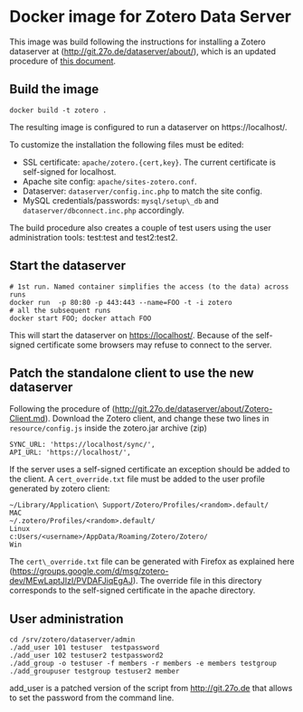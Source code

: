 # Docker image for Zotero Data Server

This image was build following the instructions for installing a Zotero dataserver at (http://git.27o.de/dataserver/about/), which is an updated procedure of [this document](https://github.com/Panzerkampfwagen/dataserver/blob/master/misc/Zotero_Data_Server_Installation_Debian.pdf).


## Build the image

    docker build -t zotero .

The resulting image is configured to run a dataserver on https://localhost/.

To customize the installation the following files must be edited:
* SSL certificate: `apache/zotero.{cert,key}`. The current certificate is self-signed for localhost.
* Apache site config: `apache/sites-zotero.conf`. 
* Dataserver: `dataserver/config.inc.php` to match the site config.
* MySQL credentials/passwords: `mysql/setup\_db` and `dataserver/dbconnect.inc.php` accordingly.

The build procedure also creates a couple of test users using the user administration tools: test:test and test2:test2.


## Start the dataserver

    # 1st run. Named container simplifies the access (to the data) across runs
    docker run  -p 80:80 -p 443:443 --name=FOO -t -i zotero 
    # all the subsequent runs
    docker start FOO; docker attach FOO

This will start the dataserver on [https://localhost/](https://localhost/sync/login?version=9&username=test&password=test). Because of the self-signed certificate some browsers may refuse to connect to the server.


## Patch the standalone client to use the new dataserver

Following the procedure of (http://git.27o.de/dataserver/about/Zotero-Client.md).
Download the Zotero client, and change these two lines in `resource/config.js` inside the zotero.jar archive (zip)

    SYNC_URL: 'https://localhost/sync/',
    API_URL: 'https://localhost/',

If the server uses a self-signed certificate an exception should be added to the client. A `cert_override.txt` file must be added to the user profile generated by zotero client:

    ~/Library/Application\ Support/Zotero/Profiles/<random>.default/      MAC
    ~/.zotero/Profiles/<random>.default/                                  Linux
    c:Users/<username>/AppData/Roaming/Zotero/Zotero/                     Win

The `cert\_override.txt` file can be generated with Firefox as explained here (https://groups.google.com/d/msg/zotero-dev/MEwLaptJIzI/PVDAFJiqEgAJ). The override file in this directory corresponds to the self-signed certificate in the apache directory.


## User administration

    cd /srv/zotero/dataserver/admin 
    ./add_user 101 testuser  testpassword
    ./add_user 102 testuser2 testpassword2
    ./add_group -o testuser -f members -r members -e members testgroup 
    ./add_groupuser testgroup testuser2 member 

add\_user is a patched version of the script from http://git.27o.de that allows to set the password from the command line.



